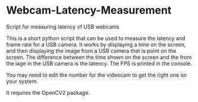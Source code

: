 # Webcam-Latency-Measurement
Script for measuring latency of USB webcams

This is a short python script that can be used to measure the latency and frame rate for a USB camera. It works
by displaying a time on the screen, and then displaying the image from a USB camera that is point on the screen. 
The difference between the time shown on the screen and the from the iage in the USB camera is the latency.  The 
FPS is printed in the console.  

You may need to edit the number for the videocam to get the right one on your system.  

It requires the OpenCV2 package. 
